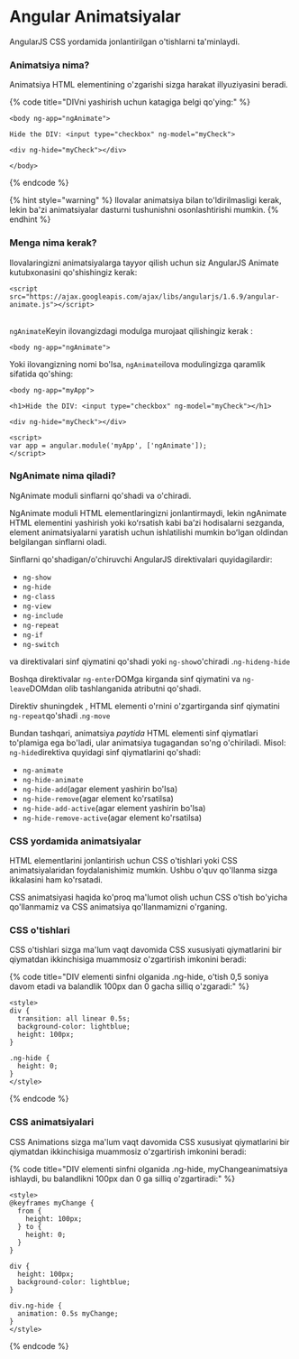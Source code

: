 # Angular Animatsiyalar

AngularJS CSS yordamida jonlantirilgan o'tishlarni ta'minlaydi.

### Animatsiya nima?

Animatsiya HTML elementining o'zgarishi sizga harakat illyuziyasini beradi.

{% code title="DIVni yashirish uchun katagiga belgi qo'ying:" %}
```
<body ng-app="ngAnimate">

Hide the DIV: <input type="checkbox" ng-model="myCheck">

<div ng-hide="myCheck"></div>

</body>
```
{% endcode %}

{% hint style="warning" %}
Ilovalar animatsiya bilan to'ldirilmasligi kerak, lekin ba'zi animatsiyalar dasturni tushunishni osonlashtirishi mumkin.
{% endhint %}

### Menga nima kerak?

Ilovalaringizni animatsiyalarga tayyor qilish uchun siz AngularJS Animate kutubxonasini qo'shishingiz kerak:

```
<script src="https://ajax.googleapis.com/ajax/libs/angularjs/1.6.9/angular-animate.js"></script>
```

\
`ngAnimate`Keyin ilovangizdagi modulga murojaat qilishingiz kerak :

```
<body ng-app="ngAnimate">
```

Yoki ilovangizning nomi bo'lsa, `ngAnimate`ilova modulingizga qaramlik sifatida qo'shing:

```
<body ng-app="myApp">

<h1>Hide the DIV: <input type="checkbox" ng-model="myCheck"></h1>

<div ng-hide="myCheck"></div>

<script>
var app = angular.module('myApp', ['ngAnimate']);
</script>
```

### NgAnimate nima qiladi?

NgAnimate moduli sinflarni qo'shadi va o'chiradi.

NgAnimate moduli HTML elementlaringizni jonlantirmaydi, lekin ngAnimate HTML elementini yashirish yoki koʻrsatish kabi baʼzi hodisalarni sezganda, element animatsiyalarni yaratish uchun ishlatilishi mumkin boʻlgan oldindan belgilangan sinflarni oladi.

Sinflarni qo'shadigan/o'chiruvchi AngularJS direktivalari quyidagilardir:

* `ng-show`
* `ng-hide`
* `ng-class`
* `ng-view`
* `ng-include`
* `ng-repeat`
* `ng-if`
* `ng-switch`

va direktivalari sinf qiymatini qo'shadi yoki `ng-show`o'chiradi .`ng-hideng-hide`

Boshqa direktivalar `ng-enter`DOMga kirganda sinf qiymatini va `ng-leave`DOMdan olib tashlanganida atributni qo'shadi.

Direktiv shuningdek , HTML elementi o'rnini o'zgartirganda sinf qiymatini `ng-repeat`qo'shadi .`ng-move`

Bundan tashqari, animatsiya _paytida_ HTML elementi sinf qiymatlari to'plamiga ega bo'ladi, ular animatsiya tugagandan so'ng o'chiriladi. Misol: `ng-hide`direktiva quyidagi sinf qiymatlarini qo'shadi:

* `ng-animate`
* `ng-hide-animate`
* `ng-hide-add`(agar element yashirin bo'lsa)
* `ng-hide-remove`(agar element ko'rsatilsa)
* `ng-hide-add-active`(agar element yashirin bo'lsa)
* `ng-hide-remove-active`(agar element ko'rsatilsa)

### CSS yordamida animatsiyalar

HTML elementlarini jonlantirish uchun CSS o'tishlari yoki CSS animatsiyalaridan foydalanishimiz mumkin. Ushbu o'quv qo'llanma sizga ikkalasini ham ko'rsatadi.

CSS animatsiyasi haqida ko'proq ma'lumot olish uchun CSS o'tish bo'yicha qo'llanmamiz va CSS animatsiya qo'llanmamizni o'rganing.

### CSS o'tishlari

CSS o'tishlari sizga ma'lum vaqt davomida CSS xususiyati qiymatlarini bir qiymatdan ikkinchisiga muammosiz o'zgartirish imkonini beradi:

{% code title="DIV elementi sinfni olganida .ng-hide, o'tish 0,5 soniya davom etadi va balandlik 100px dan 0 gacha silliq o'zgaradi:" %}
```
<style>
div {
  transition: all linear 0.5s;
  background-color: lightblue;
  height: 100px;
}

.ng-hide {
  height: 0;
}
</style>

```
{% endcode %}

### CSS animatsiyalari

CSS Animations sizga ma'lum vaqt davomida CSS xususiyat qiymatlarini bir qiymatdan ikkinchisiga muammosiz o'zgartirish imkonini beradi:

{% code title="DIV elementi sinfni olganida .ng-hide, myChangeanimatsiya ishlaydi, bu balandlikni 100px dan 0 ga silliq o'zgartiradi:" %}
```
<style>
@keyframes myChange {
  from {
    height: 100px;
  } to {
    height: 0;
  }
}

div {
  height: 100px;
  background-color: lightblue;
}

div.ng-hide {
  animation: 0.5s myChange;
}
</style>
```
{% endcode %}
